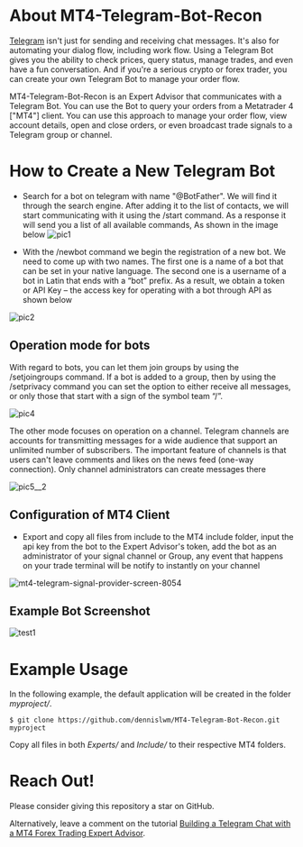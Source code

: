 # About MT4-Telegram-Bot-Recon
[Telegram](https://telegram.org/) isn't just for sending and receiving chat messages. It's also for automating your dialog flow, including work flow. Using a Telegram Bot gives you the ability to check prices, query status, manage trades, and even have a fun conversation. And if you're a serious crypto or forex trader, you can create your own Telegram Bot to manage your order flow.

MT4-Telegram-Bot-Recon is an Expert Advisor that communicates with a Telegram Bot. You can use the Bot to query your orders from a Metatrader 4 ["MT4"] client. You can use this approach to manage your order flow, view account details, open and close orders, or even broadcast trade signals to a Telegram group or channel.


# How to Create a New Telegram Bot
* Search for a bot on telegram with name "@BotFather". We will find it through the search engine. After adding it to the list of contacts,
we will start communicating with it using the /start command. As a response it will send you a list of all available commands, As shown in the image below
![pic1](https://user-images.githubusercontent.com/32399318/56162967-1fe7ed00-5fc5-11e9-9555-192c33b34d7f.jpg)


* With the /newbot command we begin the registration of a new bot. We need to come up with two names. The first one is a name of a bot that 
can be set in your native language. The second one is a username of a bot in Latin that ends with a “bot” prefix. As a result, we obtain 
a token or API Key – the access key for operating with a bot through API as shown below

![pic2](https://user-images.githubusercontent.com/32399318/56163370-0d21e800-5fc6-11e9-8481-69861daa4a1e.jpg)

## Operation mode for bots

With regard to bots, you can let them join groups by using the /setjoingroups command. If a bot is added to a group, then by using the /setprivacy command you can set the option to either receive all messages, or only those that start with a sign of the symbol team “/”. 

![pic4](https://user-images.githubusercontent.com/32399318/56163746-05af0e80-5fc7-11e9-801c-362d94e36a4d.jpg)

The other mode focuses on operation on a channel. Telegram channels are accounts for transmitting messages for a wide audience that support an unlimited number of subscribers. The important feature of channels is that users can't leave comments and likes on the news feed (one-way connection). Only channel administrators can create messages there 

![pic5__2](https://user-images.githubusercontent.com/32399318/56163931-8241ed00-5fc7-11e9-99e4-96a879ae0b9a.jpg)

## Configuration of MT4 Client
* Export and copy all files from include to the MT4 include folder, input the api key from the bot to the Expert Advisor's token, add the bot as an administrator of your signal channel or Group, any event that happens on your trade terminal will be notify to instantly on your channel

![mt4-telegram-signal-provider-screen-8054](https://user-images.githubusercontent.com/32399318/56166011-7147aa80-5fcc-11e9-9444-1bcaa574219e.jpg)

## Example Bot Screenshot
![test1](https://user-images.githubusercontent.com/32399318/56165638-63ddf080-5fcb-11e9-9b88-5e9fb94821b6.jpg)

# Example Usage

In the following example, the default application will be created in the folder *myproject/*.

    $ git clone https://github.com/dennislwm/MT4-Telegram-Bot-Recon.git myproject

Copy all files in both *Experts/* and *Include/* to their respective MT4 folders.

# Reach Out!

Please consider giving this repository a star on GitHub.

Alternatively, leave a comment on the tutorial [Building a Telegram Chat with a MT4 Forex Trading Expert Advisor](http://bit.ly/devto002).









